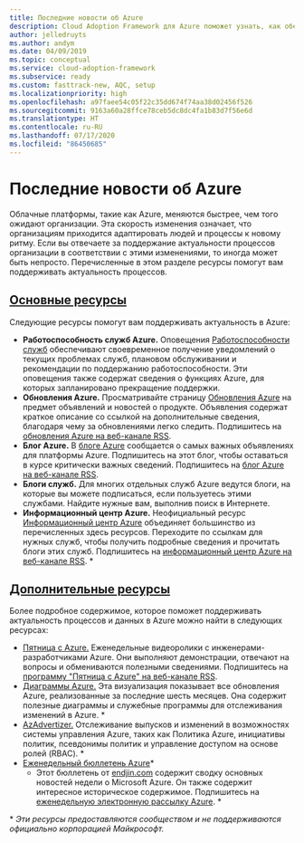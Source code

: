 ```yaml
---
title: Последние новости об Azure
description: Cloud Adoption Framework для Azure поможет узнать, как обеспечить актуальность и управлять изменениями в темпе развития современных облачных технологий.
author: jelledruyts
ms.author: andym
ms.date: 04/09/2019
ms.topic: conceptual
ms.service: cloud-adoption-framework
ms.subservice: ready
ms.custom: fasttrack-new, AQC, setup
ms.localizationpriority: high
ms.openlocfilehash: a97faee54c05f22c35dd674f74aa38d02456f526
ms.sourcegitcommit: 9163a60a28ffce78ceb5dc8dc4fa1b83d7f56e6d
ms.translationtype: HT
ms.contentlocale: ru-RU
ms.lasthandoff: 07/17/2020
ms.locfileid: "86450685"
---
```

<!-- docsTest:ignore "Azure Info Hub" "Azure Charts" "Azure Weekly" -->
<!-- cSpell:ignore jelledruyts andym endjin AzAdvertizer -->

# <a name="stay-current-with-azure"></a>Последние новости об Azure

Облачные платформы, такие как Azure, меняются быстрее, чем того ожидают организации. Эта скорость изменения означает, что организациям приходится адаптировать людей и процессы к новому ритму. Если вы отвечаете за поддержание актуальности процессов организации в соответствии с этими изменениями, то иногда может быть непросто. Перечисленные в этом разделе ресурсы помогут вам поддерживать актуальность процессов.

<!-- markdownlint-disable MD025 -->

## <a name="top-resources"></a>[Основные ресурсы](#tab/TopResources)

<!-- markdownlint-enable MD025 -->

Следующие ресурсы помогут вам поддерживать актуальность в Azure:

- **Работоспособность служб Azure.** Оповещения [Работоспособности служб](https://docs.microsoft.com/azure/service-health/service-health-overview) обеспечивают своевременное получение уведомлений о текущих проблемах служб, плановом обслуживании и рекомендации по поддержанию работоспособности. Эти оповещения также содержат сведения о функциях Azure, для которых запланировано прекращение поддержки.
- **Обновления Azure.** Просматривайте страницу [Обновления Azure](https://azure.microsoft.com/updates) на предмет объявлений и новостей о продукте. Объявления содержат краткое описание со ссылкой на дополнительные сведения, благодаря чему за обновлениями легко следить. Подпишитесь на [обновления Azure на веб-канале RSS](https://azurecomcdn.azureedge.net/updates/feed).
- **Блог Azure.** В [блоге Azure](https://azure.microsoft.com/blog) сообщается о самых важных объявлениях для платформы Azure. Подпишитесь на этот блог, чтобы оставаться в курсе критически важных сведений. Подпишитесь на [блог Azure на веб-канале RSS](https://azurecomcdn.azureedge.net/blog/feed).
- **Блоги служб.**   Для многих отдельных служб Azure ведутся блоги, на которые вы можете подписаться, если пользуетесь этими службами. Найдите нужные вам, выполнив поиск в Интернете.
- **Информационный центр Azure.** Неофициальный ресурс [Информационный центр Azure](https://azureinfohub.azurewebsites.net) объединяет большинство из перечисленных здесь ресурсов. Переходите по ссылкам для нужных служб, чтобы получить подробные сведения и прочитать блоги этих служб. Подпишитесь на [информационный центр Azure на веб-канале RSS](https://azureinfohub.azurewebsites.net/Feed?serviceTitle=Azure). \*

<!-- markdownlint-disable MD025 -->

## <a name="additional-resources"></a>[Дополнительные ресурсы](#tab/AdditionalResources)

<!-- markdownlint-enable MD025 -->

Более подробное содержимое, которое поможет поддерживать актуальность процессов и данных в Azure можно найти в следующих ресурсах:

- [Пятница с Azure.](https://channel9.msdn.com/Shows/Azure-Friday) Еженедельные видеоролики с инженерами-разработчиками Azure. Они выполняют демонстрации, отвечают на вопросы и обмениваются полезными сведениями. Подпишитесь на [программу "Пятница с Azure" на веб-канале RSS](https://channel9.msdn.com/Shows/Azure-Friday/feed).
- [Диаграммы Azure.](https://azurecharts.com) Эта визуализация показывает все обновления Azure, реализованные за последние шесть месяцев. Она содержит полезные диаграммы и служебные программы для отслеживания изменений в Azure. \*
- [AzAdvertizer.](https://www.azadvertizer.net) Отслеживание выпусков и изменений в возможностях системы управления Azure, таких как Политика Azure, инициативы политик, псевдонимы политик и управление доступом на основе ролей (RBAC). \*
- [Еженедельный бюллетень Azure](https://azureweekly.info)*
  - Этот бюллетень от [endjin.com](https://endjin.com) содержит сводку основных новостей недели о Microsoft Azure. Он также содержит интересное историческое содержимое. Подпишитесь на [еженедельную электронную рассылку Azure](https://azureweekly.info). \*

\* _Эти ресурсы предоставляются сообществом и не поддерживаются официально корпорацией Майкрософт._
